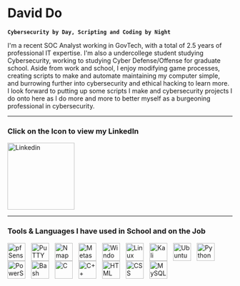 # David Do

**`Cybersecurity by Day, Scripting and Coding by Night`**

I'm a recent SOC Analyst working in GovTech, with a total of 2.5 years of professional IT expertise. I'm also a undercollege student studying Cybersecurity, working to studying Cyber Defense/Offense for graduate school. Aside from work and school, I enjoy modifying game processes, creating scripts to make and automate maintaining my computer simple, and burrowing further into cybersecurity and ethical hacking to learn more. I look forward to putting up some scripts I make and cybersecurity projects I do onto here as I do more and more to better myself as a burgeoning professional in cybersecurity.

---

### Click on the Icon to view my LinkedIn
 <p align="left">
      <a href="https://www.linkedin.com/in/daviddo279/">
         <img alt="Linkedin" width="150px" style="padding-right:10px;" title="LinkedIn Profile" src="https://cdn.jsdelivr.net/gh/devicons/devicon@latest/icons/linkedin/linkedin-original-wordmark.svg"/></a>

---

### Tools & Languages I have used in School and on the Job

<img align="left" alt="pfSense" width="40px" style="padding-right:10px;" src="https://cdn.jsdelivr.net/gh/devicons/devicon@latest/icons/pfsense/pfsense-original.svg" />
<img align="left" alt="PuTTY" width="40px" style="padding-right:10px;" src="https://cdn.jsdelivr.net/gh/devicons/devicon@latest/icons/putty/putty-original.svg" />
<img align="left" alt="Nmap" width="40px" style="padding-right:10px;" src="https://cdn.brandfetch.io/idKPgS4O0g/w/400/h/400/theme/dark/icon.png?k=id64Mup7ac&t=1721192413438?t=1721192413438" />
<img align="left" alt="Metasploit" width="40px" style="padding-right:10px;" src="https://cdn.brandfetch.io/idFlREP4Jj/w/400/h/400/theme/dark/icon.png?k=id64Mup7ac&t=1721176576288?t=1721176576288" />
<img align="left" alt="Windows" width="40px" style="padding-right:10px;" src="https://cdn.jsdelivr.net/gh/devicons/devicon@latest/icons/windows8/windows8-original.svg" />
<img align="left" alt="Linux" width="40px" style="padding-right:10px;" src="https://cdn.jsdelivr.net/gh/devicons/devicon@latest/icons/linux/linux-original.svg" />
<img align="left" alt="Kali" width="40px" style="padding-right:10px;" src="https://upload.wikimedia.org/wikipedia/commons/thumb/2/2b/Kali-dragon-icon.svg/512px-Kali-dragon-icon.svg.png?20211125065834" />
<img align="left" alt="Ubuntu" width="40px" style="padding-right:10px;" src="https://cdn.jsdelivr.net/gh/devicons/devicon@latest/icons/ubuntu/ubuntu-original.svg" />
<img align="left" alt="Python" width="40px" style="padding-right:10px;" src="https://cdn.jsdelivr.net/gh/devicons/devicon/icons/python/python-original.svg" />
<img align="left" alt="PowerShell" width="40px" style="padding-right:10px;" src="https://cdn.jsdelivr.net/gh/devicons/devicon@latest/icons/powershell/powershell-original.svg" />
<img align="left" alt="Bash" width="40px" style="padding-right:10px;" src="https://cdn.jsdelivr.net/gh/devicons/devicon@latest/icons/bash/bash-original.svg" />
<img align="left" alt="C" width="40px" style="padding-right:10px;" src="https://cdn.jsdelivr.net/gh/devicons/devicon@latest/icons/c/c-original.svg" />
<img align="left" alt="C++" width="40px" style="padding-right:10px;" src="https://cdn.jsdelivr.net/gh/devicons/devicon/icons/cplusplus/cplusplus-original.svg" />
<img align="left" alt="HTML" width="40px" style="padding-right:10px;" src="https://cdn.jsdelivr.net/gh/devicons/devicon/icons/html5/html5-original.svg" />
<img align="left" alt="CSS" width="40px" style="padding-right:10px;" src="https://cdn.jsdelivr.net/gh/devicons/devicon/icons/css3/css3-original.svg" />
<img align="left" alt="MySQL" width="40px" style="padding-right:10px;" src="https://cdn.jsdelivr.net/gh/devicons/devicon@latest/icons/mysql/mysql-original-wordmark.svg" />
